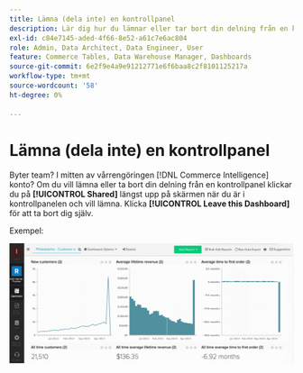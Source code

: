 ```yaml
---
title: Lämna (dela inte) en kontrollpanel
description: Lär dig hur du lämnar eller tar bort din delning från en kontrollpanel.
exl-id: c84e7145-aded-4f66-8e52-a61c7e6ac804
role: Admin, Data Architect, Data Engineer, User
feature: Commerce Tables, Data Warehouse Manager, Dashboards
source-git-commit: 6e2f9e4a9e91212771e6f6baa8c2f8101125217a
workflow-type: tm+mt
source-wordcount: '58'
ht-degree: 0%

---
```


# Lämna (dela inte) en kontrollpanel

Byter team? I mitten av vårrengöringen [!DNL Commerce Intelligence] konto? Om du vill lämna eller ta bort din delning från en kontrollpanel klickar du på **[!UICONTROL Shared]** längst upp på skärmen när du är i kontrollpanelen och vill lämna. Klicka **[!UICONTROL Leave this Dashboard]** för att ta bort dig själv.

Exempel:

![lämna instrumentpanel](../../assets/Leave_Dashboard.gif)
